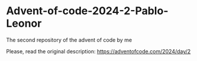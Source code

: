 # Advent-of-code-2024-2-Pablo-Leonor
The second repository of the advent of code by me

Please, read the original description: https://adventofcode.com/2024/day/2
